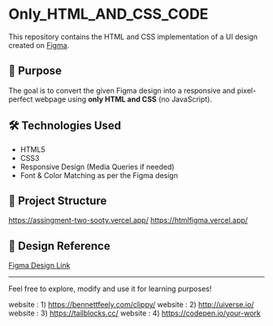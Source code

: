 # Only_HTML_AND_CSS_CODE

This repository contains the HTML and CSS implementation of a UI design created on [Figma](https://www.figma.com/design/gaqVv6PO2KXkQCk5ibyw53/Assignment--Copy-?fuid=1136002004941987107).

## 🎯 Purpose
The goal is to convert the given Figma design into a responsive and pixel-perfect webpage using **only HTML and CSS** (no JavaScript).

## 🛠 Technologies Used
- HTML5
- CSS3
- Responsive Design (Media Queries if needed)
- Font & Color Matching as per the Figma design

## 📁 Project Structure
https://assingment-two-sooty.vercel.app/
https://htmlfigma.vercel.app/







## 📸 Design Reference
[Figma Design Link](https://www.figma.com/design/gaqVv6PO2KXkQCk5ibyw53/Assignment--Copy-?fuid=1136002004941987107)

---

Feel free to explore, modify and use it for learning purposes!




website :  1)   https://bennettfeely.com/clippy/
website :  2)    http://uiverse.io/
website :  3)    https://tailblocks.cc/
website :  4)    https://codepen.io/your-work
